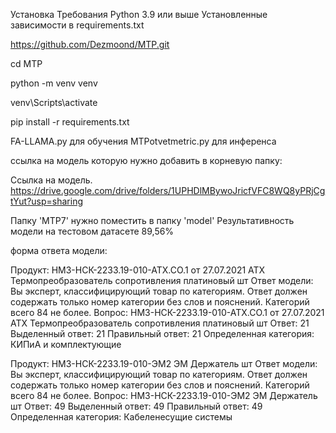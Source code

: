 Установка Требования Python 3.9 или выше Установленные зависимости в requirements.txt

https://github.com/Dezmoond/MTP.git

cd MTP

python -m venv venv

venv\Scripts\activate

pip install -r requirements.txt

FA-LLAMA.py для обучения
MTPotvetmetric.py для инференса

ссылка на модель которую нужно добавить в корневую папку:

Ссылка на модель. https://drive.google.com/drive/folders/1UPHDlMBywoJricfVFC8WQ8yPRjCgtYut?usp=sharing 

Папку 'MTP7' нужно поместить в папку 'model'
Результативность модели на тестовом датасете 89,56%


форма ответа модели:

Продукт: НМЗ-НСК-2233.19-010-АТХ.СО.1 от 27.07.2021 АТХ Термопреобразователь сопротивления платиновый шт
Ответ модели: Вы эксперт, классифицирующий товар по категориям. Ответ должен содержать только номер категории без слов и пояснений. Категорий всего 84 не более.
Вопрос: НМЗ-НСК-2233.19-010-АТХ.СО.1 от 27.07.2021 АТХ Термопреобразователь сопротивления платиновый шт
Ответ: 21
Выделенный ответ: 21
Правильный ответ: 21
Определенная категория: КИПиА и комплектующие

Продукт: НМЗ-НСК-2233.19-010-ЭМ2 ЭМ Держатель шт
Ответ модели: Вы эксперт, классифицирующий товар по категориям. Ответ должен содержать только номер категории без слов и пояснений. Категорий всего 84 не более.
Вопрос: НМЗ-НСК-2233.19-010-ЭМ2 ЭМ Держатель шт
Ответ: 49
Выделенный ответ: 49
Правильный ответ: 49
Определенная категория: Кабеленесущие системы
